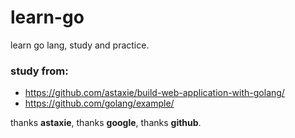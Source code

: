 # learn-go
learn go lang, study and practice.

### study from:
- https://github.com/astaxie/build-web-application-with-golang/
- https://github.com/golang/example/

thanks **astaxie**, thanks **google**, thanks **github**.
